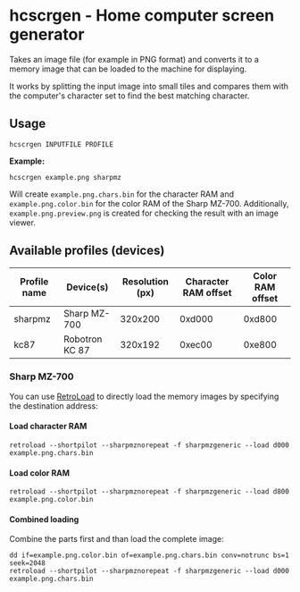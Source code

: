 # hcscrgen - Home computer screen generator

Takes an image file (for example in PNG format) and converts it to a memory image that can be loaded to the machine for displaying.

It works by splitting the input image into small tiles and compares them with the computer's character set to find the best matching character.

## Usage

    hcscrgen INPUTFILE PROFILE

**Example:**

    hcscrgen example.png sharpmz

Will create `example.png.chars.bin` for the character RAM and `example.png.color.bin` for the color RAM of the Sharp MZ-700. Additionally, `example.png.preview.png` is created for checking the result with an image viewer.

## Available profiles (devices)

Profile name | Device(s)       | Resolution (px) | Character RAM offset | Color RAM offset
-------------| ----------------|-----------------|----------------------|-----------------
sharpmz      | Sharp MZ-700    | 320x200         | 0xd000               | 0xd800
kc87         | Robotron KC 87  | 320x192         | 0xec00               | 0xe800


### Sharp MZ-700

You can use [RetroLoad](https://retroload.com) to directly load the memory images by specifying the destination address:

#### Load character RAM

    retroload --shortpilot --sharpmznorepeat -f sharpmzgeneric --load d000 example.png.chars.bin

#### Load color RAM

    retroload --shortpilot --sharpmznorepeat -f sharpmzgeneric --load d800 example.png.color.bin

#### Combined loading

Combine the parts first and than load the complete image:

    dd if=example.png.color.bin of=example.png.chars.bin conv=notrunc bs=1 seek=2048
    retroload --shortpilot --sharpmznorepeat -f sharpmzgeneric --load d000 example.png.chars.bin
